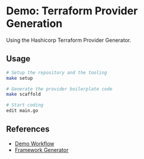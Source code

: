 # Demo: Terraform Provider Generation

Using the Hashicorp Terraform Provider Generator.

## Usage

``` sh
# Setup the repository and the tooling
make setup

# Generate the provider boilerplate code
make scaffold

# Start coding
edit main.go
```

## References

- [Demo Workflow](https://developer.hashicorp.com/terraform/plugin/code-generation/workflow-example)
- [Framework Generator](https://developer.hashicorp.com/terraform/plugin/code-generation/framework-generator#installation)
